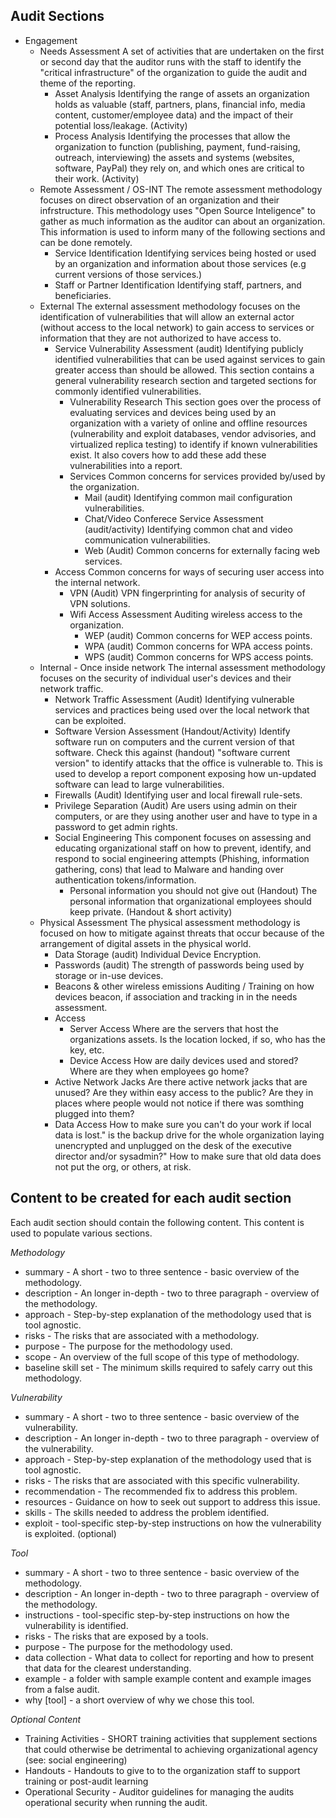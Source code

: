 ## Audit Sections

  * Engagement
    * Needs Assessment
A set of activities that are undertaken on the first or second day that the auditor runs with the staff to identify the "critical infrastructure" of the organization to guide the audit and theme of the reporting.
      * Asset Analysis
Identifying the range of assets an organization holds as valuable (staff, partners, plans, financial info, media content, customer/employee data)  and the impact of their potential loss/leakage. (Activity)
      * Process Analysis
Identifying the processes that allow the organization to function (publishing, payment, fund-raising, outreach, interviewing) the assets and systems (websites, software, PayPal) they rely on, and which ones are critical to their work. (Activity)
    * Remote Assessment / OS-INT
The remote assessment methodology focuses on direct observation of an organization and their infrstructure. This methodology uses "Open Source Inteligence" to gather as much information as the auditor can about an organization. This information is used to inform many of the following sections and can be done remotely. 
      * Service Identification
Identifying services being hosted or used by an organization and information about those services (e.g current versions of those services.)
      * Staff or Partner Identification
Identifying staff, partners, and beneficiaries.
    * External
The external assessment methodology focuses on the identification of vulnerabilities that will allow an external actor (without access to the local network) to gain access to services or information that they are not authorized to have access to.
      * Service Vulnerability Assessment (audit)
Identifying publicly identified vulnerabilities that can be used against services to gain greater access than should be allowed. This section contains a general vulnerability research section and targeted sections for commonly identified vulnerabilities.
        * Vulnerability Research
This section goes over the process of evaluating services and devices being used by an organization with a variety of online and offline resources (vulnerability and exploit databases, vendor advisories, and virtualized replica testing) to identify if known vulnerabilities exist. It also covers how to add these add these vulnerabilities into a report.
        * Services
Common concerns for services provided by/used by the organization.
          * Mail (audit)
Identifying common mail configuration vulnerabilities.
          * Chat/Video Conferece Service Assessment (audit/activity)
Identifying common chat and video communication vulnerabilities.
          * Web (Audit)
Common concerns for externally facing web services.
      * Access
	  Common concerns for ways of securing user access into the internal network.
        * VPN (Audit)
VPN fingerprinting for analysis of security of VPN solutions.
        * Wifi Access Assessment
Auditing wireless access to the organization.
          * WEP (audit)
Common concerns for WEP access points.
          * WPA (audit)
Common concerns for WPA access points.
          * WPS (audit)
Common concerns for WPS access points.
    * Internal - Once inside network
The internal assessment methodology focuses on the security of individual user's devices and their network traffic.
      * Network Traffic Assessment (Audit)
Identifying vulnerable services and practices being used over the local network that can be exploited.
      * Software Version Assessment (Handout/Activity)
Identify software run on computers and the current version of that software. Check this against (handout) "software current version" to identify attacks that the office is vulnerable to. This is used to develop a report component exposing how un-updated software can lead to large vulnerabilities.
      * Firewalls (Audit)
Identifying user and local firewall rule-sets.
      * Privilege Separation (Audit)
Are users using admin on their computers, or are they using another user and have to type in a password to get admin rights.
      * Social Engineering
This component focuses on assessing and educating organizational staff on how to prevent, identify, and respond to social engineering attempts (Phishing, information gathering, cons) that lead to Malware and handing over authentication tokens/information.
        * Personal information you should not give out (Handout)
The personal information that organizational employees should keep private. (Handout & short activity)
    * Physical Assessment
The physical assessment methodology is focused on how to mitigate against threats that occur because of the arrangement of digital assets in the physical world.
      * Data Storage (audit)
Individual Device Encryption.
      * Passwords (audit)
The strength of passwords being used by storage or in-use devices.
      * Beacons & other wireless emissions
Auditing / Training on how devices beacon, if association and tracking in in the needs assessment.
      * Access
	    * Server Access
Where are the servers that host the organizations assets. Is the location locked, if so, who has the key, etc.
        * Device Access
How are daily devices used and stored? Where are they when employees go home? 
      * Active Network Jacks
Are there active network jacks that are unused? Are they within easy access to the public? Are they in places where people would not notice if there was somthing plugged into them?
      * Data Access
How to make sure you can't do your work if local data is lost." is the backup drive for the whole organization laying unencrypted and unplugged on the desk of the executive director and/or sysadmin?" How to make sure that old data does not put the org, or others, at risk.

## Content to be created for each audit section

Each audit section should contain the following content. This content is used to populate various sections.

*Methodology*
  * summary - A short - two to three sentence - basic overview of the methodology.
  * description - An longer in-depth - two to three paragraph - overview of the methodology.
  * approach - Step-by-step explanation of the methodology used that is tool agnostic.
  * risks - The risks that are associated with a methodology.
  * purpose - The purpose for the methodology used.
  * scope - An overview of the full scope of this type of methodology.
  * baseline skill set - The minimum skills required to safely carry out this methodology.

*Vulnerability*
  * summary - A short - two to three sentence - basic overview of the vulnerability.
  * description - An longer in-depth - two to three paragraph - overview of the vulnerability.
  * approach - Step-by-step explanation of the methodology used that is tool agnostic.
  * risks - The risks that are associated with this specific vulnerability.
  * recommendation - The recommended fix to address this problem.
  * resources - Guidance on how to seek out support to address this issue.
  * skills - The skills needed to address the problem identified.
  * exploit - tool-specific step-by-step instructions on how the vulnerability is exploited. (optional)

*Tool*
  * summary - A short - two to three sentence - basic overview of the methodology.
  * description - An longer in-depth - two to three paragraph - overview of the methodology.
  * instructions - tool-specific step-by-step instructions on how the vulnerability is identified.
  * risks - The risks that are exposed by a tools.
  * purpose - The purpose for the methodology used.
  * data collection - What data to collect for reporting and how to present that data for the clearest understanding.
  * example - a folder with sample example content and example images from a false audit.
  * why [tool] - a short overview of why we chose this tool.

*Optional Content*
  * Training Activities - SHORT training activities that supplement sections that could otherwise be detrimental to achieving organizational agency (see: social engineering)
  * Handouts - Handouts to give to to the organization staff to support training or post-audit learning
  * Operational Security - Auditor guidelines for managing the audits operational security when running the audit.



